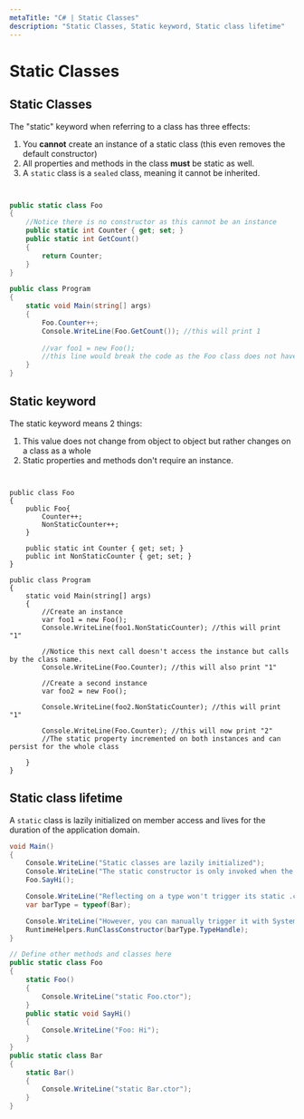 ```yaml
---
metaTitle: "C# | Static Classes"
description: "Static Classes, Static keyword, Static class lifetime"
---
```


# Static Classes



## Static Classes


The "static" keyword when referring to a class has three effects:

1. You **cannot** create an instance of a static class (this even removes the default constructor)
1. All properties and methods in the class **must** be static as well.
1. A `static` class is a `sealed` class, meaning it cannot be inherited.

```cs


public static class Foo
{
    //Notice there is no constructor as this cannot be an instance
    public static int Counter { get; set; }
    public static int GetCount()
    {
        return Counter;
    }
}

public class Program 
{
    static void Main(string[] args)
    {
        Foo.Counter++;
        Console.WriteLine(Foo.GetCount()); //this will print 1
        
        //var foo1 = new Foo(); 
        //this line would break the code as the Foo class does not have a constructor
    }
}

```



## Static keyword


The static keyword means 2 things:

1. This value does not change from object to object but rather changes on a class as a whole
1. Static properties and methods don't require an instance.

```


public class Foo
{
    public Foo{
        Counter++;
        NonStaticCounter++;
    }

    public static int Counter { get; set; }
    public int NonStaticCounter { get; set; }
}

public class Program 
{
    static void Main(string[] args)
    {
        //Create an instance
        var foo1 = new Foo();
        Console.WriteLine(foo1.NonStaticCounter); //this will print "1"

        //Notice this next call doesn't access the instance but calls by the class name.
        Console.WriteLine(Foo.Counter); //this will also print "1"

        //Create a second instance
        var foo2 = new Foo();

        Console.WriteLine(foo2.NonStaticCounter); //this will print "1"

        Console.WriteLine(Foo.Counter); //this will now print "2"
        //The static property incremented on both instances and can persist for the whole class

    }
}

```



## Static class lifetime


A `static` class is lazily initialized on member access and lives for the duration of the application domain.

```cs
void Main()
{
    Console.WriteLine("Static classes are lazily initialized");
    Console.WriteLine("The static constructor is only invoked when the class is first accessed");
    Foo.SayHi();

    Console.WriteLine("Reflecting on a type won't trigger its static .ctor");
    var barType = typeof(Bar);

    Console.WriteLine("However, you can manually trigger it with System.Runtime.CompilerServices.RuntimeHelpers");
    RuntimeHelpers.RunClassConstructor(barType.TypeHandle);
}

// Define other methods and classes here
public static class Foo
{
    static Foo()
    {
        Console.WriteLine("static Foo.ctor");
    }
    public static void SayHi()
    {
        Console.WriteLine("Foo: Hi");
    }
}
public static class Bar
{
    static Bar()
    {
        Console.WriteLine("static Bar.ctor");
    }
}

```

